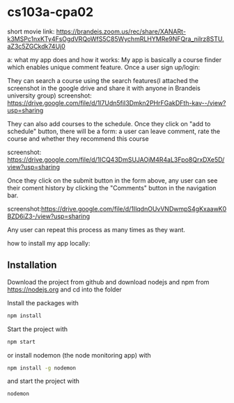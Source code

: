 # cs103a-cpa02

short movie link: https://brandeis.zoom.us/rec/share/XANARt-k3MSPc1nxKTy4FsOgdVRQoWfS5C85WychmRLHYMRe9NFQra_nilrz8STU.aZ3c5ZGCkdk74Uj0

a: what my app does and how it works:
My app is basically a course finder which enables unique comment feature.
Once a user sign up/login:

They can search a course using the search features(I attached the screenshot in the google drive and share it with anyone in Brandeis university group)
 screenshot: https://drive.google.com/file/d/1l7Udn5fiI3Dmkn2PHrFGakDFth-kav--/view?usp=sharing

 
 They can also add courses to the schedule. Once they click on "add to schedule" button, there will be a form: a user can leave comment, rate the course and whether they recommend this course

 screenshot: https://drive.google.com/file/d/1ICQ43DmSUJAOjM4R4aL3Fpo8QrxDXe5D/view?usp=sharing


 Once they click on the submit button in the form above, any user can see their coment history by clicking the "Comments" button in the navigation bar.

 screenshot:https://drive.google.com/file/d/1IlqdnOUvVNDwmpS4gKxaawK0BZD6iZ3-/view?usp=sharing

 Any user can repeat this process as many times as they want.



how to install my app locally:
## Installation
Download the project from github and download nodejs and npm from https://nodejs.org
and cd into the folder

Install the packages with
``` bash
npm install
```
Start the project with
``` bash
npm start
```
or install nodemon (the node monitoring app) with
``` bash
npm install -g nodemon
```
and start the project with
``` bash
nodemon
```